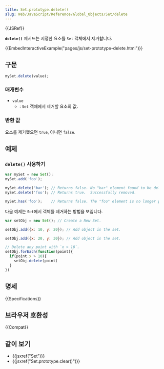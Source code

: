 ```yaml
---
title: Set.prototype.delete()
slug: Web/JavaScript/Reference/Global_Objects/Set/delete
---
```


{{JSRef}}

**`delete()`** 메서드는 지정한 요소를 `Set` 객체에서 제거합니다.

{{EmbedInteractiveExample("pages/js/set-prototype-delete.html")}}

## 구문

```js
mySet.delete(value);
```

### 매개변수

- `value`
  - : `Set` 객체에서 제거할 요소의 값.

### 반환 값

요소를 제거했으면 `true`, 아니면 `false`.

## 예제

### `delete()` 사용하기

```js
var mySet = new Set();
mySet.add('foo');

mySet.delete('bar'); // Returns false. No "bar" element found to be deleted.
mySet.delete('foo'); // Returns true.  Successfully removed.

mySet.has('foo');    // Returns false. The "foo" element is no longer present.
```

다음 예제는 `Set`에서 객체를 제거하는 방법을 보입니다.

```js
var setObj = new Set(); // Create a New Set.

setObj.add({x: 10, y: 20}); // Add object in the set.

setObj.add({x: 20, y: 30}); // Add object in the set.

// Delete any point with `x > 10`.
setObj.forEach(function(point){
  if(point.x > 10){
    setObj.delete(point)
  }
})
```

## 명세

{{Specifications}}

## 브라우저 호환성

{{Compat}}

## 같이 보기

- {{jsxref("Set")}}
- {{jsxref("Set.prototype.clear()")}}
